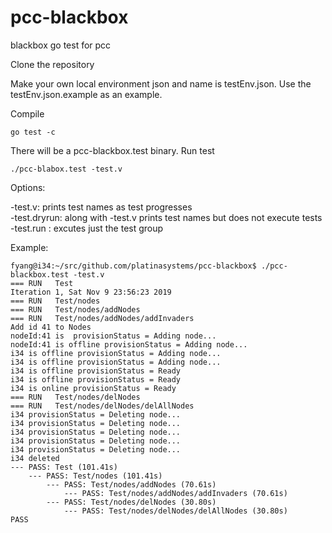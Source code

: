 # pcc-blackbox
blackbox go test for pcc

Clone the repository

Make your own local environment json and name is testEnv.json.  Use the testEnv.json.example as an example.

Compile 
```
go test -c
```
There will be a pcc-blackbox.test binary.  Run test
```
./pcc-blabox.test -test.v
```

Options:

\-test.v:  prints test names as test progresses  
\-test.dryrun:  along with \-test.v prints test names but does not execute tests  
\-test.run <name of test group>: excutes just the test group
  
Example:
```
fyang@i34:~/src/github.com/platinasystems/pcc-blackbox$ ./pcc-blackbox.test -test.v
=== RUN   Test
Iteration 1, Sat Nov 9 23:56:23 2019
=== RUN   Test/nodes
=== RUN   Test/nodes/addNodes
=== RUN   Test/nodes/addNodes/addInvaders
Add id 41 to Nodes
nodeId:41 is  provisionStatus = Adding node...
nodeId:41 is offline provisionStatus = Adding node...
i34 is offline provisionStatus = Adding node...
i34 is offline provisionStatus = Adding node...
i34 is offline provisionStatus = Ready
i34 is offline provisionStatus = Ready
i34 is online provisionStatus = Ready
=== RUN   Test/nodes/delNodes
=== RUN   Test/nodes/delNodes/delAllNodes
i34 provisionStatus = Deleting node...
i34 provisionStatus = Deleting node...
i34 provisionStatus = Deleting node...
i34 provisionStatus = Deleting node...
i34 provisionStatus = Deleting node...
i34 deleted
--- PASS: Test (101.41s)
    --- PASS: Test/nodes (101.41s)
        --- PASS: Test/nodes/addNodes (70.61s)
            --- PASS: Test/nodes/addNodes/addInvaders (70.61s)
        --- PASS: Test/nodes/delNodes (30.80s)
            --- PASS: Test/nodes/delNodes/delAllNodes (30.80s)
PASS
```
